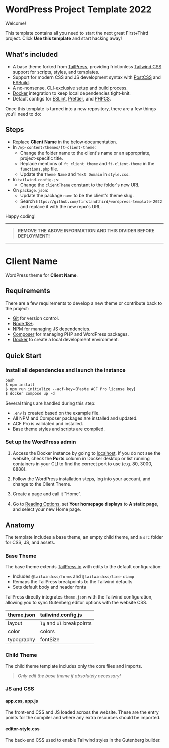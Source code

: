 # WordPress Project Template 2022

Welcome!

This template contains all you need to start the next great First+Third project. Click **Use this template** and start hacking away!

## What's included

- A base theme forked from [TailPress](https://tailpress.io/), providing frictionless [Tailwind CSS](https://tailwindcss.com/) support for scripts, styles, and templates.
- Support for modern CSS and JS development syntax with [PostCSS](https://postcss.org/) and [ESBuild](https://esbuild.github.io/).
- A no-nonsense, CLI-exclusive setup and build process.
- [Docker](https://www.docker.com/) integration to keep local dependencies tight-knit.
- Default configs for [ESLint](https://eslint.org/), [Prettier](https://prettier.io/), and [PHPCS](https://github.com/squizlabs/PHP_CodeSniffer).

Once this template is turned into a new repository, there are a few things you'll need to do:

## Steps

- Replace **Client Name** in the below documentation.
- In `/wp-content/themes/ft-client-theme`:
  - Change the folder name to the client's name or an appropriate, project-specific title.
  - Replace mentions of `ft_client_theme` and `ft-client-theme` in the `functions.php` file.
  - Update the `Theme Name` and `Text Domain` in `style.css`.
- In `tailwind.config.js`:
  - Change the `clientTheme` constant to the folder's new URI.
- On `package.json`:
  - Update the package `name` to be the client's theme slug.
  - Search `https://github.com/firstandthird/wordpress-template-2022` and replace it with the new repo's URL.

Happy coding!

---

> **REMOVE THE ABOVE INFORMATION AND THIS DIVIDER BEFORE DEPLOYMENT!**

---

# Client Name

WordPress theme for **Client Name**.

## Requirements

There are a few requirements to develop a new theme or contribute back to the project:

- [Git](https://git-scm.com/) for version control.
- [Node 18+](https://nodejs.org).
- [NPM](https://www.npmjs.com/) for managing JS dependencies.
- [Composer](https://getcomposer.org/) for managing PHP and WordPress packages.
- [Docker](https://www.docker.com/) to create a local development environment.

## Quick Start

### Install all dependencies and launch the instance

    bash
    $ npm install
    $ npm run initialize --acf-key={Paste ACF Pro license key}
    $ docker compose up -d

Several things are handled during this step:

- `.env` is created based on the example file.
- All NPM and Composer packages are installed and updated.
- ACF Pro is validated and installed.
- Base theme styles and scripts are compiled.

### Set up the WordPress admin

1. Access the Docker instance by going to [localhost](http://localhost/). If you do not see the website, check the **Ports** column in Docker desktop or list running containers in your CLI to find the correct port to use (e.g. 80, 3000, 8888).

2. Follow the WordPress installation steps, log into your account, and change to the Client Theme.

3. Create a page and call it "Home".

4. Go to [Reading Options](http://localhost/wp-admin/options-reading.php), set **Your homepage displays** to **A static page**, and select your new Home page.

## Anatomy

The template includes a base theme, an empty child theme, and a `src` folder for CSS, JS, and assets.

### Base Theme

The base theme extends [TailPress.io](https://tailpress.io/) with edits to the default configuration:

- Includes `@tailwindcss/forms` and `@tailwindcss/line-clamp`
- Remaps the TailPress breakpoints to the Tailwind defaults
- Sets default body and header fonts

TailPress directly integrates `theme.json` with the Tailwind configuration, allowing you to sync Gutenberg editor options with the website CSS.

| theme.json | tailwind.config.js        |
| :--------- | :------------------------ |
| layout     | `lg` and `xl` breakpoints |
| color      | colors                    |
| typography | fontSize                  |

### Child Theme

The child theme template includes only the core files and imports.

> _Only edit the base theme if absolutely necessary!_

### JS and CSS

#### app.css, app.js

The front-end CSS and JS loaded across the website. These are the entry points for the compiler and where any extra resources should be imported.

#### editor-style.css

The back-end CSS used to enable Tailwind styles in the Gutenberg builder.
